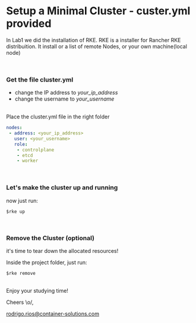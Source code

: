 <h1> Setup a Minimal Cluster - custer.yml provided </h1>

   In Lab1 we did the installation of RKE. RKE is a installer for Rancher RKE distribuition. It install or a list of remote Nodes, or your own machine(local node) 

<br>

<h3>Get the file cluster.yml </h3>


   - change the IP address to *your_ip_address*
   - change the username to *your_username*
   
<br>
Place the cluster.yml file in the right folder

```yaml
nodes:
 - address: <your_ip_address>
   user: <your_username>
   role:
    - controlplane
    - etcd
    - worker 
```
<br>



<h3> Let's make the cluster up and running </h3>

now just run:

    $rke up

<br>

<h3>Remove the Cluster (optional) </h3>


it's time to tear down the allocated resources! 

Inside the project folder, just run:

    $rke remove


<br>
Enjoy your studying time! 

Cheers \o/,

rodrigo.rios@container-solutions.com

